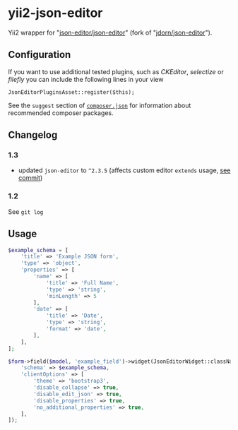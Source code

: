 # yii2-json-editor

Yii2 wrapper for "[json-editor/json-editor](https://github.com/json-editor/json-editor)" (fork of "[jdorn/json-editor](https://github.com/jdorn/json-editor)").

## Configuration

If you want to use additional tested plugins, such as *CKEditor*, *selectize* or *filefly* you can include the following lines in your view

```
JsonEditorPluginsAsset::register($this);
```

See the `suggest` section of [`composer.json`](https://github.com/dmstr/yii2-json-editor/blob/master/composer.json) for information about recommended composer packages.

## Changelog

### 1.3

- updated `json-editor` to `^2.3.5` (affects custom editor `extends` usage, [see commit](https://github.com/dmstr/yii2-json-editor/commit/731dd3dce28887fabd536f5c5ba37218ba243c73))

### 1.2

See `git log`

## Usage

```php
$example_schema = [
    'title' => 'Example JSON form',
    'type' => 'object',
    'properties' => [
        'name' => [
            'title' => 'Full Name',
            'type' => 'string',
            'minLength' => 5
        ],
        'date' => [
            'title' => 'Date',
            'type' => 'string',
            'format' => 'date',
        ],
    ],
];
```

```php
$form->field($model, 'example_field')->widget(JsonEditorWidget::className(), [
    'schema' => $example_schema,
    'clientOptions' => [
        'theme' => 'bootstrap3',
        'disable_collapse' => true,
        'disable_edit_json' => true,
        'disable_properties' => true,
        'no_additional_properties' => true,
    ],
]);
```
